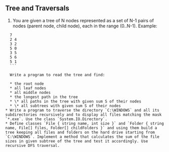 ## Tree and Traversals

1. You are given a tree of N nodes represented as a set of N-1 pairs of nodes (parent node, child node), each in the range (0..N-1). Example:

  ```
    7
    2 4
    3 2
    5 0
    3 5
    5 6
    5 1
	```

    Write a program to read the tree and find:

    * the root node
    * all leaf nodes
    * all middle nodes
    * the longest path in the tree
    * \* all paths in the tree with given sum S of their nodes
    * \* all subtrees with given sum S of their nodes
* Write a program to traverse the directory `C:\WINDOWS` and all its subdirectories recursively and to display all files matching the mask `*.exe`. Use the class `System.IO.Directory`.
* Define classes `File { string name, int size }` and `Folder { string name, File[] files, Folder[] childFolders }` and using them build a tree keeping all files and folders on the hard drive starting from `C:\WINDOWS`. Implement a method that calculates the sum of the file sizes in given subtree of the tree and test it accordingly. Use recursive DFS traversal.
